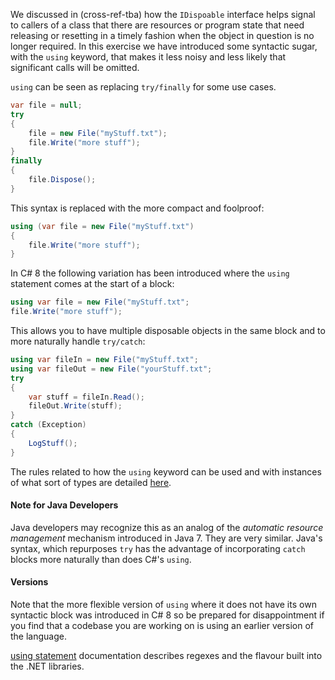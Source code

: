 We discussed in (cross-ref-tba) how the `IDispoable` interface helps signal to callers of a class that there are resources or program state that need releasing or resetting in a timely fashion when the object in question is no longer required. In this exercise we have introduced some syntactic sugar, with the `using` keyword, that makes it less noisy and less likely that significant calls will be omitted.

`using` can be seen as replacing `try/finally` for some use cases.

```csharp
var file = null;
try
{
    file = new File("myStuff.txt");
    file.Write("more stuff");
}
finally
{
    file.Dispose();
}
```

This syntax is replaced with the more compact and foolproof:

```csharp
using (var file = new File("myStuff.txt")
{
    file.Write("more stuff");
}
```

In C# 8 the following variation has been introduced where the `using` statement comes at the start of a block:

```csharp
using var file = new File("myStuff.txt";
file.Write("more stuff");
```

This allows you to have multiple disposable objects in the same block and to more naturally handle `try/catch`:

```csharp
using var fileIn = new File("myStuff.txt";
using var fileOut = new File("yourStuff.txt";
try
{
    var stuff = fileIn.Read();
    fileOut.Write(stuff);
}
catch (Exception)
{
    LogStuff();
}
```

The rules related to how the `using` keyword can be used and with instances of what sort of types are detailed [here][using-statement].

#### Note for Java Developers

Java developers may recognize this as an analog of the _automatic resource management_ mechanism introduced in Java 7. They are very similar. Java's syntax, which repurposes `try` has the advantage of incorporating `catch` blocks more naturally than does C#'s `using`.

#### Versions

Note that the more flexible version of `using` where it does not have its own syntactic block was introduced in C# 8 so be prepared for disappointment if you find that a codebase you are working on is using an earlier version of the language.

[using statement][using-statement] documentation describes regexes and the flavour built into the .NET libraries.

[using-statement]: https://docs.microsoft.com/en-us/dotnet/csharp/language-reference/keywords/using-statement

